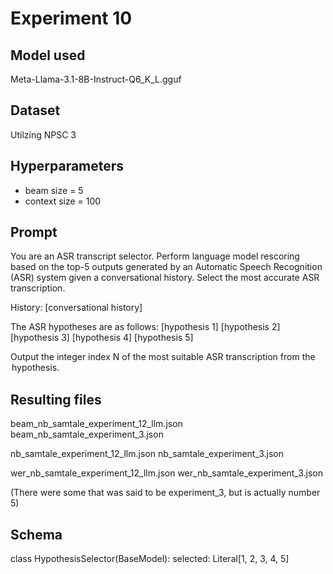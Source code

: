 # Experiment 10

## Model used

Meta-Llama-3.1-8B-Instruct-Q6_K_L.gguf

## Dataset

Utilzing NPSC 3

## Hyperparameters

- beam size = 5
- context size = 100

## Prompt

You are an ASR transcript selector.
Perform language model rescoring based on the top-5 outputs generated by an Automatic Speech Recognition (ASR) system given a conversational history.
Select the most accurate ASR transcription.

History: [conversational history]

The ASR hypotheses are as follows:
<option1> [hypothesis 1] </option1>
<option2> [hypothesis 2] </option2>
<option3> [hypothesis 3] </option3>
<option4> [hypothesis 4] </option4>
<option5> [hypothesis 5] </option5>

Output the integer index N of the most suitable ASR transcription from the <option N> hypothesis.

## Resulting files

beam_nb_samtale_experiment_12_llm.json
beam_nb_samtale_experiment_3.json

nb_samtale_experiment_12_llm.json
nb_samtale_experiment_3.json

wer_nb_samtale_experiment_12_llm.json
wer_nb_samtale_experiment_3.json

(There were some that was said to be experiment_3, but is actually number 5)

## Schema

class HypothesisSelector(BaseModel):
selected: Literal[1, 2, 3, 4, 5]
